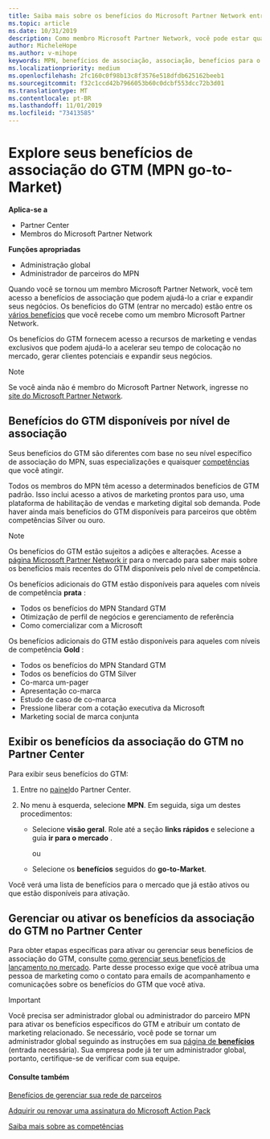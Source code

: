 ```yaml
---
title: Saiba mais sobre os benefícios do Microsoft Partner Network entrar no mercado | Centro de parceiros
ms.topic: article
ms.date: 10/31/2019
description: Como membro Microsoft Partner Network, você pode estar qualificado para determinados benefícios de entrada no mercado. Saiba mais sobre os diferentes níveis de benefícios disponíveis para o mercado e como ativá-los e gerenciá-los no Partner Center.
author: MicheleHope
ms.author: v-mihope
keywords: MPN, benefícios de associação, associação, benefícios para o mercado, lançamento no mercado, ir para mercado, GTM, associação Gold, associação Silver
ms.localizationpriority: medium
ms.openlocfilehash: 2fc160c0f98b13c8f3576e518dfdb625162beeb1
ms.sourcegitcommit: f32c1ccd42b7966053b60c0dcbf553dcc72b3d01
ms.translationtype: MT
ms.contentlocale: pt-BR
ms.lasthandoff: 11/01/2019
ms.locfileid: "73413585"
---
```

# <a name="explore-your-mpn-go-to-market-gtm-membership-benefits"></a>Explore seus benefícios de associação do GTM (MPN go-to-Market)

**Aplica-se a**

- Partner Center
- Membros do Microsoft Partner Network

**Funções apropriadas**

- Administração global
- Administrador de parceiros do MPN

Quando você se tornou um membro Microsoft Partner Network, você tem acesso a benefícios de associação que podem ajudá-lo a criar e expandir seus negócios. Os benefícios do GTM (entrar no mercado) estão entre os [vários benefícios](https://partner.microsoft.com/manage-your-partner-network-benefits) que você recebe como um membro Microsoft Partner Network. 

Os benefícios do GTM fornecem acesso a recursos de marketing e vendas exclusivos que podem ajudá-lo a acelerar seu tempo de colocação no mercado, gerar clientes potenciais e expandir seus negócios.

>[!NOTE]
>Se você ainda não é membro do Microsoft Partner Network, ingresse no [site do Microsoft Partner Network](https://partner.microsoft.com/membership).


## <a name="gtm-benefits-available-by-membership-level"></a>Benefícios do GTM disponíveis por nível de associação

Seus benefícios do GTM são diferentes com base no seu nível específico de associação do MPN, suas especializações e quaisquer [competências](learn-about-competencies.md) que você atingir.

Todos os membros do MPN têm acesso a determinados benefícios de GTM padrão. Isso inclui acesso a ativos de marketing prontos para uso, uma plataforma de habilitação de vendas e marketing digital sob demanda. Pode haver ainda mais benefícios do GTM disponíveis para parceiros que obtêm competências Silver ou ouro.

>[!NOTE]
>Os benefícios do GTM estão sujeitos a adições e alterações. Acesse a [página Microsoft Partner Network ir](https://partner.microsoft.com/en-us/membership/go-to-market) para o mercado para saber mais sobre os benefícios mais recentes do GTM disponíveis pelo nível de competência.

Os benefícios adicionais do GTM estão disponíveis para aqueles com níveis de competência **prata** :

- Todos os benefícios do MPN Standard GTM
- Otimização de perfil de negócios e gerenciamento de referência
- Como comercializar com a Microsoft

Os benefícios adicionais do GTM estão disponíveis para aqueles com níveis de competência **Gold** :

- Todos os benefícios do MPN Standard GTM
- Todos os benefícios do GTM Silver
- Co-marca um-pager
- Apresentação co-marca
- Estudo de caso de co-marca
- Pressione liberar com a cotação executiva da Microsoft
- Marketing social de marca conjunta

## <a name="view-gtm-membership-benefits-in-the-partner-center"></a>Exibir os benefícios da associação do GTM no Partner Center

Para exibir seus benefícios do GTM:

1. Entre no [painel]( https://docs.microsoft.com/en-us/partner-center/)do Partner Center.

2. No menu à esquerda, selecione **MPN**. Em seguida, siga um destes procedimentos:

    - Selecione **visão geral**. Role até a seção **links rápidos** e selecione a guia **ir para o mercado** .

      ou

    - Selecione os **benefícios** seguidos do **go-to-Market**.

Você verá uma lista de benefícios para o mercado que já estão ativos ou que estão disponíveis para ativação.

## <a name="manage-or-activate-gtm-membership-benefits-in-the-partner-center"></a>Gerenciar ou ativar os benefícios da associação do GTM no Partner Center

Para obter etapas específicas para ativar ou gerenciar seus benefícios de associação do GTM, consulte [como gerenciar seus benefícios de lançamento no mercado](manage-your-partner-network-benefits.md#manage-go-to-market-benefits). Parte desse processo exige que você atribua uma pessoa de marketing como o contato para emails de acompanhamento e comunicações sobre os benefícios do GTM que você ativa.

>[!IMPORTANT]
>Você precisa ser administrador global ou administrador do parceiro MPN para ativar os benefícios específicos do GTM e atribuir um contato de marketing relacionado. Se necessário, você pode se tornar um administrador global seguindo as instruções em sua [página de **benefícios** ](https://partnercenter.microsoft.com/pcv/partnership/benefits) (entrada necessária). Sua empresa pode já ter um administrador global, portanto, certifique-se de verificar com sua equipe.

#### <a name="see-also"></a>Consulte também

[Benefícios de gerenciar sua rede de parceiros](manage-your-partner-network-benefits.md)

[Adquirir ou renovar uma assinatura do Microsoft Action Pack](mpn-get-action-pack.md)

[Saiba mais sobre as competências](learn-about-competencies.md)
